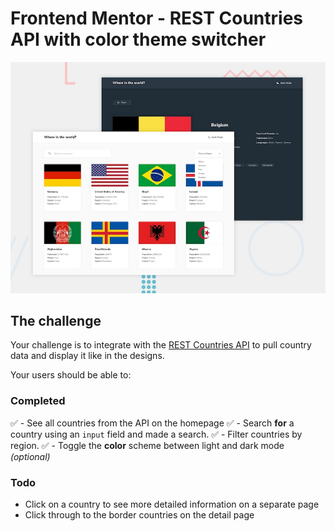 # Frontend Mentor - REST Countries API with color theme switcher
![Design preview for the REST Countries API with color theme switcher coding challenge](./design/desktop-preview.jpg)


## The challenge

Your challenge is to integrate with the [REST Countries API](https://restcountries.com) to pull country data and display it like in the designs.

Your users should be able to:
### Completed
✅ - See all countries from the API on the homepage
✅ - Search **for** a country using an `input` field and made a search.
✅ - Filter countries by region.
✅ - Toggle the **color** scheme between light and dark mode *(optional)*
### Todo
- Click on a country to see more detailed information on a separate page
- Click through to the border countries on the detail page




